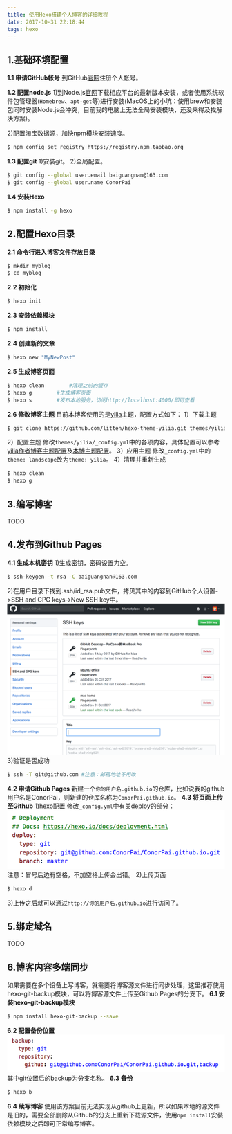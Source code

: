 ```yaml
---
title: 使用Hexo搭建个人博客的详细教程
date: 2017-10-31 22:18:44
tags: hexo
---
```


## 1.基础环境配置

**1.1 申请GitHub帐号**
到GitHub[官网](https://github.com/)注册个人帐号。

**1.2 配置node.js**
1)到Node.js[官网](https://nodejs.org/)下载相应平台的最新版本安装，或者使用系统软件包管理器(`Homebrew`、`apt-get`等)进行安装(MacOS上的小坑：使用brew和安装包同时安装Node.js会冲突，目前我的电脑上无法全局安装模块，还没来得及找解决方案)。

2)配置淘宝数据源，加快npm模块安装速度。
``` bash
$ npm config set registry https://registry.npm.taobao.org
```
**1.3 配置git**
1)安装git。
2)全局配置。
``` bash
$ git config --global user.email baiguangnan@163.com
$ git config --global user.name ConorPai
```

**1.4 安装Hexo**
``` bash
$ npm install -g hexo
```

## 2.配置Hexo目录

**2.1 命令行进入博客文件存放目录**
``` bash
$ mkdir myblog
$ cd myblog
```
**2.2 初始化**
``` bash
$ hexo init
```
**2.3 安装依赖模块**
``` bash
$ npm install
```
**2.4 创建新的文章**
``` bash
$ hexo new "MyNewPost"
```
**2.5 生成博客页面**
``` bash
$ hexo clean 		#清理之前的缓存
$ hexo g		#生成博客页面
$ hexo s		#发布本地服务，访问http://localhost:4000/即可查看
```
**2.6 修改博客主题**
目前本博客使用的是[yilia](https://github.com/litten/hexo-theme-yilia)主题，配置方式如下：
1）下载主题
``` bash
$ git clone https://github.com/litten/hexo-theme-yilia.git themes/yilia
```
2）配置主题
修改`themes/yilia/_config.yml`中的各项内容，具体配置可以参考[yilia作者博客主题配置](https://github.com/litten/BlogBackup/blob/master/_config.yml)及[本博主题配置](https://github.com/ConorPai/ConorPai.github.io/blob/backup/themes/yilia/_config.yml)。
3）应用主题
修改`_config.yml`中的`theme: landscape`改为`theme: yilia`。
4）清理并重新生成
``` bash
$ hexo clean
$ hexo g
```
## 3.编写博客
TODO
## 4.发布到Github Pages
**4.1 生成本机密钥**
1)生成密钥，密码设置为空。
``` bash
$ ssh-keygen -t rsa -C baiguangnan@163.com
```
2)在用户目录下找到.ssh/id_rsa.pub文件，拷贝其中的内容到GitHub个人设置->SSH and GPG keys->New SSH key中。
![设置SSH](confighexo/ssh.png)
3)验证是否成功
``` bash
$ ssh -T git@github.com #注意：邮箱地址不用改
```
**4.2 申请Github Pages**
新建一个`你的用户名.github.io`的仓库，比如说我的github用户名是ConorPai，则新建的仓库名称为`ConorPai.github.io`。
**4.3 将页面上传至Github**
1)hexo配置
修改`_config.yml`中有关deploy的部分：
![](confighexo/deploy.png)
注意：冒号后边有空格，不加空格上传会出错。
2)上传页面
``` bash
$ hexo d
```
3)上传之后就可以通过`http://你的用户名.github.io`进行访问了。
## 5.绑定域名
TODO
## 6.博客内容多端同步
如果需要在多个设备上写博客，就需要将博客源文件进行同步处理，这里推荐使用hexo-git-backup模块，可以将博客源文件上传至Github Pages的分支下。
**6.1 安装hexo-git-backup模块**
``` bash
$ npm install hexo-git-backup --save
```
**6.2 配置备份位置**
![](confighexo/backup.png)
其中git位置后的backup为分支名称。
**6.3 备份**
``` bash
$ hexo b
```
**6.4 续写博客**
使用该方案目前无法实现从github上更新，所以如果本地的源文件是旧的，需要全部删除从Github的分支上重新下载源文件，使用`npm install`安装依赖模块之后即可正常编写博客。